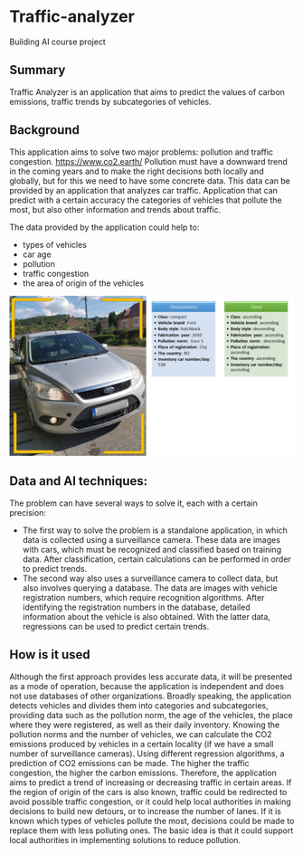 # Traffic-analyzer

Building AI course project


## Summary

Traffic Analyzer is an application that aims to predict the values of carbon emissions, traffic trends by subcategories of vehicles.

## Background

This application aims to solve two major problems: pollution and traffic congestion.
https://www.co2.earth/
Pollution must have a downward trend in the coming years and to make the right decisions both locally and globally, but for this we need to have some concrete data.
This data can be provided by an application that analyzes car traffic. Application that can predict with a certain accuracy the categories of vehicles that pollute the most, but also other information and trends about traffic.

The data provided by the application could help to:
  * types of vehicles
  * car age
  * pollution
  * traffic congestion
  * the area of origin of the vehicles

![Traffic Analyzer](/Prezentare1.jpg)


## Data and AI techniques:

The problem can have several ways to solve it, each with a certain precision:
  * The first way to solve the problem is a standalone application, in which data is collected using a surveillance camera. These data are images with cars, which must be recognized and classified based on training data. After classification, certain calculations can be performed in order to predict trends.
  * The second way also uses a surveillance camera to collect data, but also involves querying a database. The data are images with vehicle registration numbers, which require recognition algorithms. After identifying the registration numbers in the database, detailed information about the vehicle is also obtained. With the latter data, regressions can be used to predict certain trends.


## How is it used

Although the first approach provides less accurate data, it will be presented as a mode of operation, because the application is independent and does not use databases of other organizations.
Broadly speaking, the application detects vehicles and divides them into categories and subcategories, providing data such as the pollution norm, the age of the vehicles, the place where they were registered, as well as their daily inventory.
Knowing the pollution norms and the number of vehicles, we can calculate the CO2 emissions produced by vehicles in a certain locality (if we have a small number of surveillance cameras).
Using different regression algorithms, a prediction of CO2 emissions can be made.
The higher the traffic congestion, the higher the carbon emissions. Therefore, the application aims to predict a trend of increasing or decreasing traffic in certain areas.
If the region of origin of the cars is also known, traffic could be redirected to avoid possible traffic congestion, or it could help local authorities in making decisions to build new detours, or to increase the number of lanes.
If it is known which types of vehicles pollute the most, decisions could be made to replace them with less polluting ones.
The basic idea is that it could support local authorities in implementing solutions to reduce pollution.
